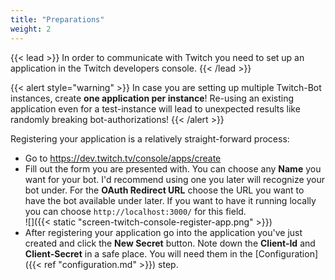 ```yaml
---
title: "Preparations"
weight: 2
---
```


{{< lead >}}
In order to communicate with Twitch you need to set up an application in the Twitch developers console.
{{< /lead >}}

{{< alert style="warning" >}}
In case you are setting up multiple Twitch-Bot instances, create **one application per instance**! Re-using an existing application even for a test-instance will lead to unexpected results like randomly breaking bot-authorizations!
{{< /alert >}}

Registering your application is a relatively straight-forward process:

- Go to https://dev.twitch.tv/console/apps/create
- Fill out the form you are presented with. You can choose any **Name** you want for your bot. I'd recommend using one you later will recognize your bot under. For the **OAuth Redirect URL** choose the URL you want to have the bot available under later. If you want to have it running locally you can choose `http://localhost:3000/` for this field.  
  ![]({{< static "screen-twitch-console-register-app.png" >}})  
- After registering your application go into the application you've just created and click the **New Secret** button. Note down the **Client-Id** and **Client-Secret** in a safe place. You will need them in the [Configuration]({{< ref "configuration.md" >}}) step.
